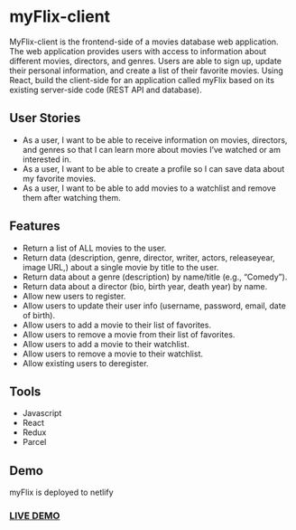 # myFlix-client

MyFlix-client is the frontend-side of a movies database web application. The web
application provides users with access to information about different
movies, directors, and genres. Users are able to sign up, update their
personal information, and create a list of their favorite movies.
Using React, build the client-side for an application called myFlix based on its existing
server-side code (REST API and database).

## User Stories

- As a user, I want to be able to receive information on movies, directors, and genres so that I
can learn more about movies I’ve watched or am interested in.
- As a user, I want to be able to create a profile so I can save data about my favorite movies.
- As a user, I want to be able to add movies to a watchlist and remove them after watching them. 

## Features

- Return a list of ALL movies to the user.
- Return data (description, genre, director, writer, actors, releaseyear, image URL,) about a
  single movie by title to the user.
- Return data about a genre (description) by name/title (e.g., “Comedy”).
- Return data about a director (bio, birth year, death year) by name.
- Allow new users to register.
- Allow users to update their user info (username, password, email, date of birth).
- Allow users to add a movie to their list of favorites.
- Allow users to remove a movie from their list of favorites.
- Allow users to add a movie to their watchlist.
- Allow users to remove a movie to their watchlist.
- Allow existing users to deregister.

## Tools

- Javascript
- React
- Redux
- Parcel

## Demo

myFlix is deployed to netlify
### <a href="https://myflixandchill.netlify.app/">LIVE DEMO</a>
